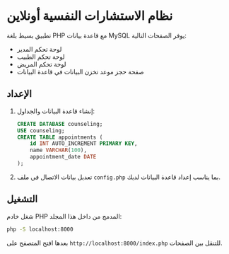 # نظام الاستشارات النفسية أونلاين

تطبيق بسيط بلغة PHP مع قاعدة بيانات MySQL يوفر الصفحات التالية:

- لوحة تحكم المدير
- لوحة تحكم الطبيب
- لوحة تحكم المريض
- صفحة حجز موعد تخزن البيانات في قاعدة البيانات

## الإعداد

1. إنشاء قاعدة البيانات والجداول:
   ```sql
   CREATE DATABASE counseling;
   USE counseling;
   CREATE TABLE appointments (
       id INT AUTO_INCREMENT PRIMARY KEY,
       name VARCHAR(100),
       appointment_date DATE
   );
   ```
2. تعديل بيانات الاتصال في ملف `config.php` بما يناسب إعداد قاعدة البيانات لديك.

## التشغيل

شغل خادم PHP المدمج من داخل هذا المجلد:
```bash
php -S localhost:8000
```
بعدها افتح المتصفح على `http://localhost:8000/index.php` للتنقل بين الصفحات.

